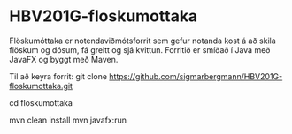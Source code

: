 ﻿# HBV201G-floskumottaka

Flöskumóttaka er notendaviðmótsforrit sem gefur notanda kost á að skila flöskum og dósum, fá greitt og sjá kvittun. Forritið er smíðað í Java með JavaFX og byggt með Maven.

Til að keyra forrit:
git clone https://github.com/sigmarbergmann/HBV201G-floskumottaka.git

cd floskumottaka

mvn clean install
mvn javafx:run
